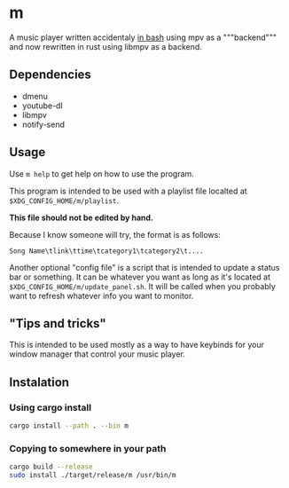# m

A music player written accidentaly [in
bash](https://github.com/mendess/m/tree/master) using mpv as a """backend""" and now
rewritten in rust using libmpv as a backend.

## Dependencies
- dmenu
- youtube-dl
- libmpv
- notify-send

## Usage

Use `m help` to get help on how to use the program.

This program is intended to be used with a playlist file localted at
`$XDG_CONFIG_HOME/m/playlist`.

**This file should not be edited by hand.**

Because I know someone will try, the format is as follows:
```
Song Name\tlink\ttime\tcategory1\tcategory2\t....
```

Another optional "config file" is a script that is intended to update a
status bar or something. It can be whatever you want as long as it's located at
`$XDG_CONFIG_HOME/m/update_panel.sh`. It will be called when you probably want
to refresh whatever info you want to monitor.

## "Tips and tricks"

This is intended to be used mostly as a way to have keybinds for your window
manager that control your music player.

## Instalation

### Using cargo install

```sh
cargo install --path . --bin m
```

### Copying to somewhere in your path

```sh
cargo build --release
sudo install ./target/release/m /usr/bin/m
```
